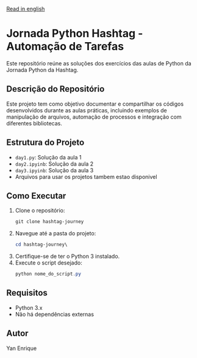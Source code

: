 [Read in english](README.md) 
# Jornada Python Hashtag - Automação de Tarefas

Este repositório reúne as soluções dos exercícios das aulas de Python da Jornada Python da Hashtag.

## Descrição do Repositório
Este projeto tem como objetivo documentar e compartilhar os códigos desenvolvidos durante as aulas práticas, incluindo exemplos de manipulação de arquivos, automação de processos e integração com diferentes bibliotecas.

## Estrutura do Projeto
- `day1.py`: Solução da aula 1
- `day2.ipyinb`: Solução da aula 2
- `day3.ipyinb`: Solução da aula 3
- Arquivos para usar os projetos tambem estao disponivel

## Como Executar
1. Clone o repositório:
   ```powershell
   git clone hashtag-journey
   ```
2. Navegue até a pasta do projeto:
   ```powershell
   cd hashtag-journey\
   ```
3. Certifique-se de ter o Python 3 instalado.
4. Execute o script desejado:
   ```powershell
   python nome_do_script.py
   ```

## Requisitos
- Python 3.x
- Não há dependências externas

## Autor
Yan Enrique
